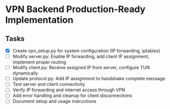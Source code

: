 # VPN Backend Production-Ready Implementation

## Tasks
- [x] Create vpn_setup.py for system configuration (IP forwarding, iptables)
- [ ] Modify server.py: Enable IP forwarding, add client IP assignment, implement proper routing
- [ ] Modify client.py: Receive assigned IP from server, configure TUN dynamically
- [ ] Update protocol.py: Add IP assignment to handshake complete message
- [ ] Test server and client connectivity
- [ ] Verify IP forwarding and internet access through VPN
- [ ] Add error handling and cleanup for client disconnections
- [ ] Document setup and usage instructions
